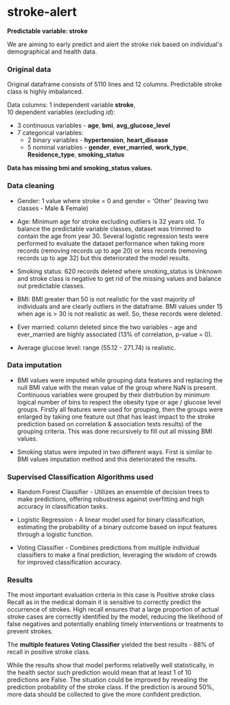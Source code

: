 # stroke-alert

**Predictable variable: stroke**  
  
We are aiming to early predict and alert the stroke risk based on individual's demographical and health data.  
  
### Original data
  
Original dataframe consists of 5110 lines and 12 columns. Predictable stroke class is highly imbalanced.
  
Data columns:
1 independent variable **stroke**,  
10 dependent variables (excluding *id*):  
- 3 continuous variables - **age**, **bmi**, **avg_glucose_level**  
- 7 categorical variables:  
  - 2 binary variables - **hypertension**, **heart_disease**
  - 5 nominal variables - **gender**, **ever_married**, **work_type**, **Residence_type**, **smoking_status**  
  
**Data has missing bmi and smoking_status values.**  

### Data cleaning  
  
- Gender: 1 value where stroke = 0 and gender = 'Other' (leaving two classes - Male & Female)   
  
- Age: Minimum age for stroke excluding outliers is 32 years old. To balance the predictable variable classes, dataset was trimmed to contain the age from year 30. Several logistic regression tests were performed to evaluate the dataset performance when taking more records (removing records up to age 20) or less records (removing records up to age 32) but this deteriorated the model results.  
  
- Smoking status: 620 records deleted where smoking_status is Unknown and stroke class is negative to get rid of the missing values and balance out predictable classes.  
  
- BMI: BMI greater than 50 is not realistic for the vast majority of individuals and are clearly outliers in the dataframe. BMI values under 15 when age is > 30 is not realistic as well. So, these records were deleted.   
  
- Ever married: column deleted since the two variables - age and ever_married are highly associated (13% of correlation, p-value = 0).  
  
- Average glucose level: range (55.12 - 271.74) is realistic.
  
  
### Data imputation  
  
- BMI values were imputed while grouping data features and replacing the null BMI value with the mean value of the group where NaN is present. Continuous variables were grouped by their distrbution by minimum logical number of bins to respect the obesity type or age / glucose level groups. Firstly all features were used for grouping, then the groups were enlarged by taking one feature out (that has least impact to the stroke prediction based on correlation & association tests results) of the grouping criteria. This was done recursively to fill out all missing BMI values.  
  
- Smoking status were imputed in two different ways. First is similar to BMI values imputation method and this deteriorated the results.  
  
  
### Supervised Classification Algorithms used 
  
- Random Forest Classifier - Utilizes an ensemble of decision trees to make predictions, offering robustness against overfitting and high accuracy in classification tasks.
  
- Logistic Regression - A linear model used for binary classification, estimating the probability of a binary outcome based on input features through a logistic function.
  
- Voting Classifier - Combines predictions from multiple individual classifiers to make a final prediction, leveraging the wisdom of crowds for improved classification accuracy.
  
  
### Results
  
The most important evaluation criteria in this case is Positive stroke class Recall as in the medical domain it is sensitive to correctly predict the occurrence of strokes. High recall ensures that a large proportion of actual stroke cases are correctly identified by the model, reducing the likelihood of false negatives and potentially enabling timely interventions or treatments to prevent strokes.
  
The **multiple features Voting Classifier** yielded the best results - 88% of recall in positive stroke class.  
  
While the results show that model performs relativelly well statistically, in the health sector such prediction would mean that at least 1 of 10 predictions are False. The situation could be improved by revealing the prediction probability of the stroke class. If the prediction is around 50%, more data should be collected to give the more confident prediction.
